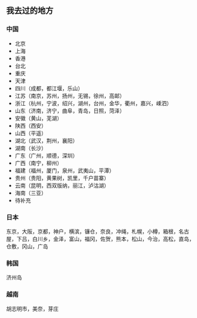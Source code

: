 ## 我去过的地方

### 中国

- 北京
- 上海
- 香港
- 台北
- 重庆
- 天津
- 四川（成都，都江堰，乐山）
- 江苏（南京，苏州，扬州，无锡，徐州，高邮）
- 浙江（杭州，宁波，绍兴，湖州，台州，金华，衢州，嘉兴，嵊泗）
- 山东（济南，济宁，曲阜，青岛，日照，菏泽）
- 安徽（黄山，芜湖）
- 陕西（西安）
- 山西（平遥）
- 湖北（武汉，荆州，襄阳）
- 湖南（长沙）
- 广东（广州，顺德，深圳）
- 广西（南宁，柳州）
- 福建（福州，厦门，泉州，武夷山，平潭）
- 贵州（贵阳，黄果树，凯里，千户苗寨）
- 云南（昆明，西双版纳，丽江，泸沽湖）
- 海南（三亚）
- 待补充

### 日本

东京，大阪，京都，神户，横滨，镰仓，奈良，冲绳，札幌，小樽，箱根，名古屋，下吕，白川乡，金泽，富山，福冈，佐贺，熊本，松山，今治，高松，直岛，仓敷，冈山，广岛

### 韩国

济州岛

### 越南

胡志明市，美奈，芽庄
